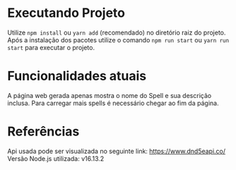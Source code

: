 # Executando Projeto
Utilize `npm install` ou `yarn add` (recomendado) no diretório raiz do projeto.
Após a instalação dos pacotes utilize o comando `npm run start` ou `yarn run start` para executar o projeto.

# Funcionalidades atuais
A página web gerada apenas mostra o nome do Spell e sua descrição inclusa. Para carregar mais spells é necessário chegar ao fim da página.

# Referências
Api usada pode ser visualizada no seguinte link: https://www.dnd5eapi.co/
Versão Node.js utilizada: v16.13.2

